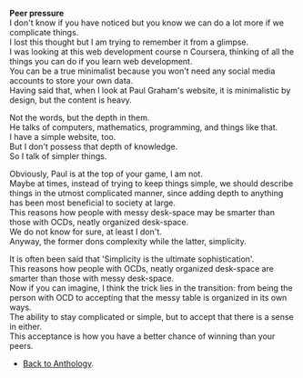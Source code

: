 **Peer pressure**  
I don't know if you have noticed but you know we can do a lot more if we complicate things.  
I lost this thought but I am trying to remember it from a glimpse.  
I was looking at this web development course n Coursera, thinking of all the things you can do if you learn web development.  
You can be a true minimalist because you won't need any social media accounts to store your own data.  
Having said that, when I look at Paul Graham's website, it is minimalistic by design, but the content is heavy.  

Not the words, but the depth in them.  
He talks of computers, mathematics, programming, and things like that.  
I have a simple website, too.  
But I don't possess that depth of knowledge.  
So I talk of simpler things.  

Obviously, Paul is at the top of your game, I am not.  
Maybe at times, instead of trying to keep things simple, we should describe things in the utmost complicated manner, since adding depth to anything has been most beneficial to society at large.  
This reasons how people with messy desk-space may be smarter than those with OCDs, neatly organized desk-space.  
We do not know for sure, at least I don't.  
Anyway, the former dons complexity while the latter, simplicity.  

It is often been said that 'Simplicity is the ultimate sophistication'.  
This reasons how people with OCDs, neatly organized desk-space are smarter than those with messy desk-space.  
Now if you can imagine, I think the trick lies in the transition: from being the person with OCD to accepting that the messy table is organized in its own ways.  
The ability to stay complicated or simple, but to accept that there is a sense in either.  
This acceptance is how you have a better chance of winning than your peers.  

- <a href="https://kushalsamant.github.io/anthology.html">Back to Anthology</a>.  